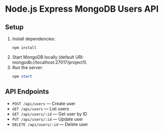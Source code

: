 # Node.js Express MongoDB Users API

## Setup

1. Install dependencies:
   ```powershell
   npm install
   ```
2. Start MongoDB locally (default URI: mongodb://localhost:27017/project1).
3. Run the server:
   ```powershell
   npm start
   ```

## API Endpoints

- `POST /api/users` — Create user
- `GET /api/users` — List users
- `GET /api/users/:id` — Get user by ID
- `PUT /api/users/:id` — Update user
- `DELETE /api/users/:id` — Delete user
